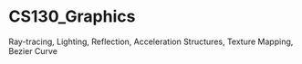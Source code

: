 # CS130_Graphics
Ray-tracing, Lighting, Reflection, Acceleration Structures, Texture Mapping, Bezier Curve
